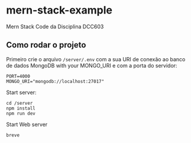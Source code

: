 # mern-stack-example
Mern Stack Code da Disciplina DCC603

## Como rodar o projeto
Primeiro crie o arquivo `/server/.env` com a sua URI de conexão ao banco de dados MongoDB with your MONGO_URI e com a porta do servidor:
```
PORT=4000
MONGO_URI="mongodb://localhost:27017"
```

Start server:
```
cd /server
npm install
npm run dev
```

Start Web server
```
breve
```

